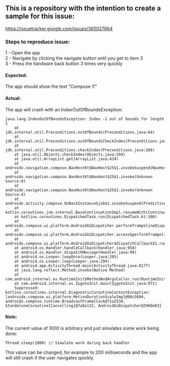 ## This is a repository with the intention to create a sample for this issue:
https://issuetracker.google.com/issues/365027664

### Steps to reproduce issue:

1 - Open the app\
2 - Navigate by clicking the navigate button until you get to item 3\
3 - Press the hardware back button 3 times very quickly

#### Expected:
The app should show the text "Compose 1!"

#### Actual:
The app will crash with an IndexOutOfBoundsException:

```
java.lang.IndexOutOfBoundsException: Index -1 out of bounds for length 1
    at jdk.internal.util.Preconditions.outOfBounds(Preconditions.java:64)
    at jdk.internal.util.Preconditions.outOfBoundsCheckIndex(Preconditions.java:70)
    at jdk.internal.util.Preconditions.checkIndex(Preconditions.java:266)
    at java.util.Objects.checkIndex(Objects.java:359)
    at java.util.ArrayList.get(ArrayList.java:434)
    at androidx.navigation.compose.NavHostKt$NavHost$25$1.invokeSuspend(NavHost.kt:518)
    at androidx.navigation.compose.NavHostKt$NavHost$25$1.invoke(Unknown Source:8)
    at androidx.navigation.compose.NavHostKt$NavHost$25$1.invoke(Unknown Source:4)
    at androidx.activity.compose.OnBackInstance$job$1.invokeSuspend(PredictiveBackHandler.kt:160)
    at kotlin.coroutines.jvm.internal.BaseContinuationImpl.resumeWith(ContinuationImpl.kt:33)
    at kotlinx.coroutines.DispatchedTask.run(DispatchedTask.kt:108)
    at androidx.compose.ui.platform.AndroidUiDispatcher.performTrampolineDispatch(AndroidUiDispatcher.android.kt:81)
    at androidx.compose.ui.platform.AndroidUiDispatcher.access$performTrampolineDispatch(AndroidUiDispatcher.android.kt:41)
    at androidx.compose.ui.platform.AndroidUiDispatcher$dispatchCallback$1.run(AndroidUiDispatcher.android.kt:57)
    at android.os.Handler.handleCallback(Handler.java:958)
    at android.os.Handler.dispatchMessage(Handler.java:99)
    at android.os.Looper.loopOnce(Looper.java:205)
    at android.os.Looper.loop(Looper.java:294)
    at android.app.ActivityThread.main(ActivityThread.java:8177)
    at java.lang.reflect.Method.invoke(Native Method)
    at com.android.internal.os.RuntimeInit$MethodAndArgsCaller.run(RuntimeInit.java:552)
    at com.android.internal.os.ZygoteInit.main(ZygoteInit.java:971)
    Suppressed: kotlinx.coroutines.internal.DiagnosticCoroutineContextException: [androidx.compose.ui.platform.MotionDurationScaleImpl@90c5694, androidx.compose.runtime.BroadcastFrameClock@71a253d, StandaloneCoroutine{Cancelling}@7a8a132, AndroidUiDispatcher@2960e83]
```

#### Note:
The current value of 1000 is arbitrary and just simulates some work being done:
```
Thread.sleep(1000) // Simulate work during back handler
```
This value can be changed, for example to 200 milliseconds and the app will still crash if the user navigates quickly.
